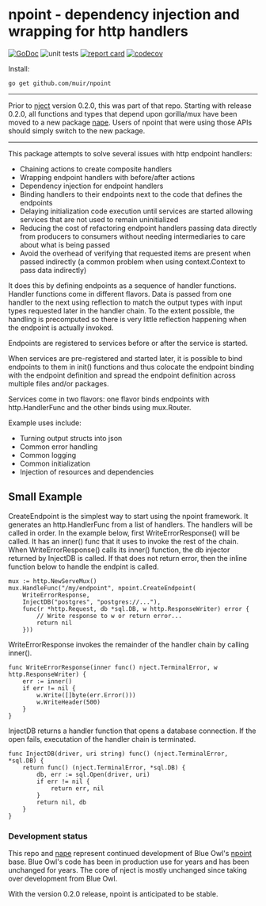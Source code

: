 # npoint - dependency injection and wrapping for http handlers

[![GoDoc](https://godoc.org/github.com/muir/npoint?status.png)](https://pkg.go.dev/github.com/muir/npoint)
![unit tests](https://github.com/muir/npoint/actions/workflows/go.yml/badge.svg)
[![report card](https://goreportcard.com/badge/github.com/muir/npoint)](https://goreportcard.com/report/github.com/muir/npoint)
[![codecov](https://codecov.io/gh/muir/npoint/branch/main/graph/badge.svg)](https://codecov.io/gh/muir/npoint)


Install:

	go get github.com/muir/npoint

---

Prior to [nject](https://github.com/muir/nject) version 0.2.0, this was part of that repo.
Starting with release 0.2.0, all functions and types that depend upon gorilla/mux
have been moved to a new package [nape](https://github.com/muir/nape).  Users of
npoint that were using those APIs should simply switch to the new package.

---

This package attempts to solve several issues with http endpoint handlers:

 * Chaining actions to create composite handlers 
 * Wrapping endpoint handlers with before/after actions
 * Dependency injection for endpoint handlers
 * Binding handlers to their endpoints next to the code that defines the endpoints
 * Delaying initialization code execution until services are started allowing services that are not used to remain uninitialized
 * Reducing the cost of refactoring endpoint handlers passing data directly from producers to consumers without needing intermediaries to care about what is being passed
 * Avoid the overhead of verifying that requested items are present when passed indirectly (a common problem when using context.Context to pass data indirectly)

It does this by defining endpoints as a sequence of handler functions.  Handler functions
come in different flavors.  Data is passed from one handler to the next using reflection to 
match the output types with input types requested later in the handler chain.  To the extent
possible, the handling is precomputed so there is very little reflection happening when the
endpoint is actually invoked.

Endpoints are registered to services before or after the service is started.

When services are pre-registered and started later, it is possible to bind endpoints
to them in init() functions and thus colocate the endpoint binding with the endpoint
definition and spread the endpoint definition across multiple files and/or packages.

Services come in two flavors: one flavor binds endpoints with http.HandlerFunc and the
other binds using mux.Router.  

Example uses include:

 * Turning output structs into json
 * Common error handling
 * Common logging
 * Common initialization
 * Injection of resources and dependencies

## Small Example

CreateEndpoint is the simplest way to start using the npoint framework.  It
generates an http.HandlerFunc from a list of handlers.  The handlers will be called
in order.   In the example below, first WriteErrorResponse() will be called.  It
has an inner() func that it uses to invoke the rest of the chain.  When 
WriteErrorResponse() calls its inner() function, the db injector returned by
InjectDB is called.  If that does not return error, then the inline function below
to handle the endpint is called.  

	mux := http.NewServeMux()
	mux.HandleFunc("/my/endpoint", npoint.CreateEndpoint(
		WriteErrorResponse,
		InjectDB("postgres", "postgres://..."),
		func(r *http.Request, db *sql.DB, w http.ResponseWriter) error {
			// Write response to w or return error...
			return nil
		}))

WriteErrorResponse invokes the remainder of the handler chain by calling inner().

	func WriteErrorResponse(inner func() nject.TerminalError, w http.ResponseWriter) {
		err := inner()
		if err != nil {
			w.Write([]byte(err.Error()))
			w.WriteHeader(500)
		}
	}

InjectDB returns a handler function that opens a database connection.   If the open
fails, executation of the handler chain is terminated.

	func InjectDB(driver, uri string) func() (nject.TerminalError, *sql.DB) {
		return func() (nject.TerminalError, *sql.DB) {
			db, err := sql.Open(driver, uri)
			if err != nil {
				return err, nil
			}
			return nil, db
		}
	}

### Development status

This repo and [nape](https://github.com/muir/nape) represent continued development of Blue Owl's 
[npoint](https://github.com/BlueOwlOpenSource/nject/npoint) base.  Blue Owl's code
has been in production use for years and has been unchanged for years.
The core of nject is mostly unchanged since taking over development from Blue Owl.

With the version 0.2.0 release, npoint is anticipated to be stable.

